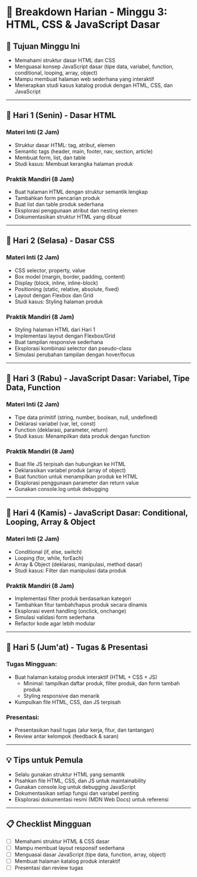 # 📅 Breakdown Harian - Minggu 3: HTML, CSS & JavaScript Dasar

## 🎯 Tujuan Minggu Ini
- Memahami struktur dasar HTML dan CSS
- Menguasai konsep JavaScript dasar (tipe data, variabel, function, conditional, looping, array, object)
- Mampu membuat halaman web sederhana yang interaktif
- Menerapkan studi kasus katalog produk dengan HTML, CSS, dan JavaScript

---

## 📆 Hari 1 (Senin) - Dasar HTML

### Materi Inti (2 Jam)
- Struktur dasar HTML: tag, atribut, elemen
- Semantic tags (header, main, footer, nav, section, article)
- Membuat form, list, dan table
- Studi kasus: Membuat kerangka halaman produk

### Praktik Mandiri (8 Jam)
- Buat halaman HTML dengan struktur semantik lengkap
- Tambahkan form pencarian produk
- Buat list dan table produk sederhana
- Eksplorasi penggunaan atribut dan nesting elemen
- Dokumentasikan struktur HTML yang dibuat

---

## 📆 Hari 2 (Selasa) - Dasar CSS

### Materi Inti (2 Jam)
- CSS selector, property, value
- Box model (margin, border, padding, content)
- Display (block, inline, inline-block)
- Positioning (static, relative, absolute, fixed)
- Layout dengan Flexbox dan Grid
- Studi kasus: Styling halaman produk

### Praktik Mandiri (8 Jam)
- Styling halaman HTML dari Hari 1
- Implementasi layout dengan Flexbox/Grid
- Buat tampilan responsive sederhana
- Eksplorasi kombinasi selector dan pseudo-class
- Simulasi perubahan tampilan dengan hover/focus

---

## 📆 Hari 3 (Rabu) - JavaScript Dasar: Variabel, Tipe Data, Function

### Materi Inti (2 Jam)
- Tipe data primitif (string, number, boolean, null, undefined)
- Deklarasi variabel (var, let, const)
- Function (deklarasi, parameter, return)
- Studi kasus: Menampilkan data produk dengan function

### Praktik Mandiri (8 Jam)
- Buat file JS terpisah dan hubungkan ke HTML
- Deklarasikan variabel produk (array of object)
- Buat function untuk menampilkan produk ke HTML
- Eksplorasi penggunaan parameter dan return value
- Gunakan console.log untuk debugging

---

## 📆 Hari 4 (Kamis) - JavaScript Dasar: Conditional, Looping, Array & Object

### Materi Inti (2 Jam)
- Conditional (if, else, switch)
- Looping (for, while, forEach)
- Array & Object (deklarasi, manipulasi, method dasar)
- Studi kasus: Filter dan manipulasi data produk

### Praktik Mandiri (8 Jam)
- Implementasi filter produk berdasarkan kategori
- Tambahkan fitur tambah/hapus produk secara dinamis
- Eksplorasi event handling (onclick, onchange)
- Simulasi validasi form sederhana
- Refactor kode agar lebih modular

---

## 📆 Hari 5 (Jum'at) - Tugas & Presentasi

### Tugas Mingguan:
- Buat halaman katalog produk interaktif (HTML + CSS + JS)
  - Minimal: tampilkan daftar produk, filter produk, dan form tambah produk
  - Styling responsive dan menarik
- Kumpulkan file HTML, CSS, dan JS terpisah

### Presentasi:
- Presentasikan hasil tugas (alur kerja, fitur, dan tantangan)
- Review antar kelompok (feedback & saran)

---

## 💡 Tips untuk Pemula
- Selalu gunakan struktur HTML yang semantik
- Pisahkan file HTML, CSS, dan JS untuk maintainability
- Gunakan console.log untuk debugging JavaScript
- Dokumentasikan setiap fungsi dan variabel penting
- Eksplorasi dokumentasi resmi (MDN Web Docs) untuk referensi

---

## 📋 Checklist Mingguan
- [ ] Memahami struktur HTML & CSS dasar
- [ ] Mampu membuat layout responsif sederhana
- [ ] Menguasai dasar JavaScript (tipe data, function, array, object)
- [ ] Membuat halaman katalog produk interaktif
- [ ] Presentasi dan review tugas